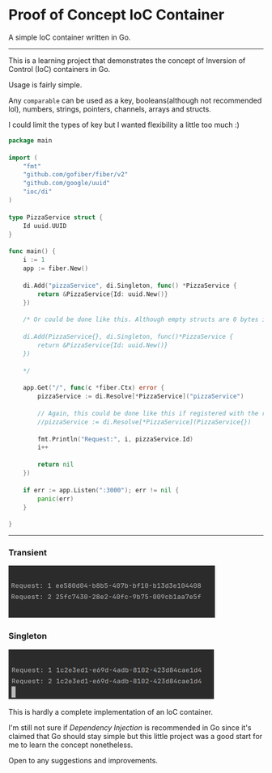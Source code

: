 # Proof of Concept IoC Container

A simple IoC container written in Go.
<hr>
This is a learning project that demonstrates the concept of Inversion of Control (IoC) containers in Go.

Usage is fairly simple.

Any `comparable` can be used as a key, booleans(although not recommended lol), numbers, strings, pointers, channels, arrays and structs.

I could limit the types of key but I wanted flexibility a little too much :)

```go
package main

import (
	"fmt"
	"github.com/gofiber/fiber/v2"
	"github.com/google/uuid"
	"ioc/di"
)

type PizzaService struct {
	Id uuid.UUID
}

func main() {
	i := 1
	app := fiber.New()

	di.Add("pizzaService", di.Singleton, func() *PizzaService {
		return &PizzaService{Id: uuid.New()}
	})

	/* Or could be done like this. Although empty structs are 0 bytes in size, I don't think this is a good idea lol.

	di.Add(PizzaService{}, di.Singleton, func()*PizzaService {
		return &PizzaService{Id: uuid.New()}
	})

	*/

	app.Get("/", func(c *fiber.Ctx) error {
		pizzaService := di.Resolve[*PizzaService]("pizzaService")

		// Again, this could be done like this if registered with the respective struct as the key:
		//pizzaService := di.Resolve[*PizzaService](PizzaService{})

		fmt.Println("Request:", i, pizzaService.Id)
		i++

		return nil
	})

	if err := app.Listen(":3000"); err != nil {
		panic(err)
	}

}
```

<hr>

### Transient

<img src="transient.png">

### Singleton

<img src="singleton.png">

This is hardly a complete implementation of an IoC container.

I'm still not sure if _Dependency Injection_ is recommended in Go since it's claimed that Go should stay simple but this little project was a good start for me to learn the concept nonetheless.

Open to any suggestions and improvements.
